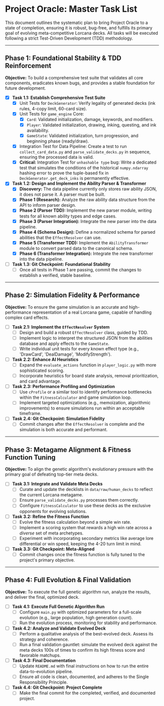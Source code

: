 # Project Oracle: Master Task List

This document outlines the systematic plan to bring Project Oracle to a state of completion, ensuring it is robust, bug-free, and fulfills its primary goal of evolving meta-competitive Lorcana decks. All tasks will be executed following a strict Test-Driven Development (TDD) methodology.

---

## Phase 1: Foundational Stability & TDD Reinforcement

**Objective:** To build a comprehensive test suite that validates all core components, eradicates known bugs, and provides a stable foundation for future development.

- [x] **Task 1.1: Establish Comprehensive Test Suite**
    - [x] Unit Tests for `DeckGenerator`: Verify legality of generated decks (ink rules, 4-copy limit, 60-card size).
    - [x] Unit Tests for `game_engine` Core:
        - [x] `Card`: Validated initialization, damage, keywords, and modifiers.
        - [x] `Player`: Validated initialization, drawing, inking, questing, and ink availability.
        - [x] `GameState`: Validated initialization, turn progression, and beginning phase (ready/draw).
    - [x] Integration Test for Data Pipeline: Create a test to run `collect_card_data.py` and `parse_validate_decks.py` in sequence, ensuring the processed data is valid.
    - [x] **Critical:** Integration Test for `unhashable type` bug: Write a dedicated test that simulates the conditions of the historical `numpy.ndarray` hashing error to prove the tuple-based fix in `DeckGenerator.get_deck_inks` is permanently effective.

- [x] **Task 1.2: Design and Implement the Ability Parser & Transformer**
    - [x] **Discovery:** The data pipeline currently only stores raw ability JSON, it does not parse it. A parser must be built.
    - [x] **Phase 1 (Research):** Analyze the raw ability data structure from the API to inform parser design.
    - [x] **Phase 2 (Parser TDD):** Implement the new parser module, writing tests for all known ability types and edge cases.
    - [x] **Phase 3 (Parser Integration):** Integrate the new parser into the data pipeline.
    - [x] **Phase 4 (Schema Design):** Define a normalized schema for parsed abilities that the `EffectResolver` can use.
    - [x] **Phase 5 (Transformer TDD):** Implement the `AbilityTransformer` module to convert parsed data to the canonical schema.
    - [x] **Phase 6 (Transformer Integration):** Integrate the new transformer into the data pipeline.

- [ ] **Task 1.3: Git Checkpoint: Foundational Stability**
    - [ ] Once all tests in Phase 1 are passing, commit the changes to establish a verified, stable baseline.

---

## Phase 2: Simulation Fidelity & Performance

**Objective:** To ensure the game simulation is an accurate and high-performance representation of a real Lorcana game, capable of handling complex card effects.

- [ ] **Task 2.1: Implement the `EffectResolver` System**
    - [ ] Design and build a robust `EffectResolver` class, guided by TDD.
    - [ ] Implement logic to interpret the structured JSON from the abilities database and apply effects to the `GameState`.
    - [ ] Write individual unit tests for every known effect type (e.g., 'DrawCard', 'DealDamage', 'ModifyStrength').

- [ ] **Task 2.2: Enhance AI Heuristics**
    - [ ] Expand the `evaluate_actions` function in `player_logic.py` with more sophisticated scoring.
    - [ ] Incorporate heuristics for board state analysis, removal prioritization, and card advantage.

- [ ] **Task 2.3: Performance Profiling and Optimization**
    - [ ] Use `cProfile` or a similar tool to identify performance bottlenecks within the `FitnessCalculator` and game simulation loop.
    - [ ] Implement targeted optimizations (e.g., memoization, algorithmic improvements) to ensure simulations run within an acceptable timeframe.

- [ ] **Task 2.4: Git Checkpoint: Simulation Fidelity**
    - [ ] Commit changes after the `EffectResolver` is complete and the simulation is both accurate and performant.

---

## Phase 3: Metagame Alignment & Fitness Function Tuning

**Objective:** To align the genetic algorithm's evolutionary pressure with the primary goal of defeating top-tier meta decks.

- [ ] **Task 3.1: Integrate and Validate Meta Decks**
    - [ ] Curate and update the decklists in `data/raw/human_decks` to reflect the current Lorcana metagame.
    - [ ] Ensure `parse_validate_decks.py` processes them correctly.
    - [ ] Configure `FitnessCalculator` to use these decks as the exclusive opponents for evolving solutions.

- [ ] **Task 3.2: Refine the Fitness Function**
    - [ ] Evolve the fitness calculation beyond a simple win rate.
    - [ ] Implement a scoring system that rewards a high win rate across a *diverse* set of meta archetypes.
    - [ ] Experiment with incorporating secondary metrics like average lore differential or win speed, keeping the 4-20 turn limit in mind.

- [ ] **Task 3.3: Git Checkpoint: Meta-Aligned**
    - [ ] Commit changes once the fitness function is fully tuned to the project's primary objective.

---

## Phase 4: Full Evolution & Final Validation

**Objective:** To execute the full genetic algorithm run, analyze the results, and deliver the final, optimized deck.

- [ ] **Task 4.1: Execute Full Genetic Algorithm Run**
    - [ ] Configure `main.py` with optimized parameters for a full-scale evolution (e.g., large population, high generation count).
    - [ ] Run the evolution process, monitoring for stability and performance.

- [ ] **Task 4.2: Analyze and Validate Evolved Deck**
    - [ ] Perform a qualitative analysis of the best-evolved deck. Assess its strategy and coherence.
    - [ ] Run a final validation gauntlet: simulate the evolved deck against the meta decks 100s of times to confirm its high fitness score and favorable matchups.

- [ ] **Task 4.3: Final Documentation**
    - [ ] Update `README.md` with final instructions on how to run the entire data-to-evolution pipeline.
    - [ ] Ensure all code is clean, documented, and adheres to the Single Responsibility Principle.

- [ ] **Task 4.4: Git Checkpoint: Project Complete**
    - [ ] Make the final commit for the completed, verified, and documented project.
